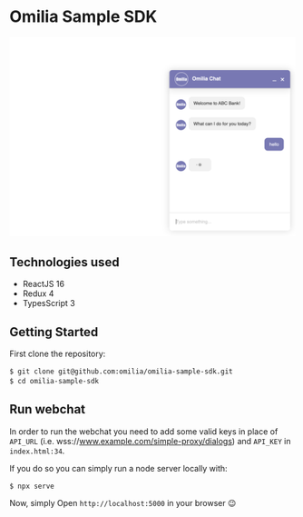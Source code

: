 # Omilia Sample SDK

![](./screenshot.png)

## Technologies used

- ReactJS 16
- Redux 4
- TypesScript 3

## Getting Started

First clone the repository:

```bash
$ git clone git@github.com:omilia/omilia-sample-sdk.git
$ cd omilia-sample-sdk
```

## Run webchat

In order to run the webchat you need to add some valid keys in place of `API_URL`  (i.e. wss://www.example.com/simple-proxy/dialogs) and `API_KEY` in `index.html:34`.

If you do so you can simply run a node server locally with:

```bash
$ npx serve
```

Now, simply Open `http://localhost:5000` in your browser 😉
